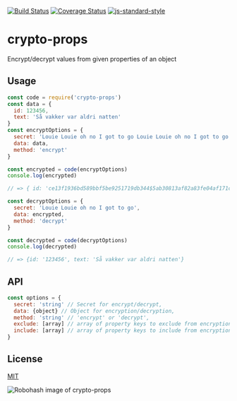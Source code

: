 [![Build Status](https://travis-ci.org/telemark/crypto-props.svg?branch=master)](https://travis-ci.org/telemark/crypto-props)
[![Coverage Status](https://coveralls.io/repos/telemark/crypto-props/badge.svg?branch=master&service=github)](https://coveralls.io/github/telemark/crypto-props?branch=master)
[![js-standard-style](https://img.shields.io/badge/code%20style-standard-brightgreen.svg?style=flat)](https://github.com/feross/standard)

# crypto-props

Encrypt/decrypt values from given properties of an object

## Usage

```JavaScript
const code = require('crypto-props')
const data = {
  id: 123456,
  text: 'Så vakker var aldri natten'
}
const encryptOptions = {
  secret: 'Louie Louie oh no I got to go Louie Louie oh no I got to go',
  data: data,
  method: 'encrypt'
}

const encrypted = code(encryptOptions)
console.log(encrypted)

// => { id: 'ce13f1936bd589bbf5be9251719db344$5ab30813af82a83fe04af171c4796e97', text: 'b1098619cc68e59c9cc2d0785d1fe035f72aa2e867d967022500d6e4d6e4e1a3$716e4e71e277601efe93f47d84bf1150' }

const decryptOptions = {
  secret: 'Louie Louie oh no I got to go',
  data: encrypted,
  method: 'decrypt'
}

const decrypted = code(decryptOptions)
console.log(decrypted)

// => {id: '123456', text: 'Så vakker var aldri natten'}
```

## API

```JavaScript
const options = {
  secret: 'string' // Secret for encrypt/decrypt,
  data: {object} // Object for encryption/decryption,
  method: 'string' // 'encrypt' or 'decrypt',
  exclude: [array] // array of property keys to exclude from encryption/decryption,
  include: [array] // array of property keys to include from encryption/decryption
}
```

## License

[MIT](LICENSE)

![Robohash image of crypto-props](https://robots.kebabstudios.party/minelev-web.png "Robohash image of crypto-props")